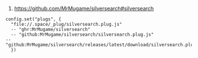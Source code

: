 
1. https://github.com/MrMugame/silversearch#silversearch

```space-lua
config.set("plugs", {
  "file://.space/_plug/silversearch.plug.js"
  -- "ghr:MrMugame/silversearch"
  -- "github:MrMugame/silversearch/silversearch.plug.js"
-- "github:MrMugame/silversearch/releases/latest/download/silversearch.plug.js"
  })
```
